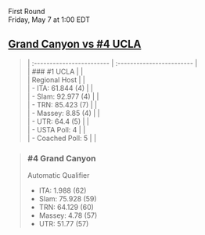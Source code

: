 First Round  
Friday, May 7 at 1:00 EDT
## [Grand Canyon vs #4 UCLA](https://www.ncaa.com/game/5833662) 

> | :------------------------ | :------------------------ |  
> | ### #1 UCLA               | |  
> | Regional Host             | |  
> | - ITA: 61.844 (4)         | |  
> | - Slam: 92.977 (4)        | |  
> | - TRN: 85.423 (7)         | |  
> | - Massey: 8.85 (4)        | |  
> | - UTR: 64.4 (5)           | |  
> | - USTA Poll: 4            | |  
> | - Coached Poll: 5         | |  

> ### #4 Grand Canyon  
> Automatic Qualifier  
> - ITA: 1.988 (62)  
> - Slam: 75.928 (59)  
> - TRN: 64.129 (60)  
> - Massey: 4.78 (57)  
> - UTR: 51.77 (57)  